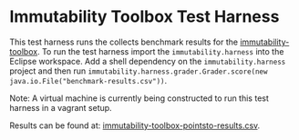 # Immutability Toolbox Test Harness

This test harness runs the collects benchmark results for the [immutability-toolbox](https://ensoftcorp.github.io/immutability-toolbox/). To run the test harness import the `immutability.harness` into the Eclipse workspace. Add a shell dependency on the `immutability.harness` project and then run `immutability.harness.grader.Grader.score(new java.io.File("benchmark-results.csv"))`.

Note: A virtual machine is currently being constructed to run this test harness in a vagrant setup.

Results can be found at: [immutability-toolbox-pointsto-results.csv](./immutability-toolbox-pointsto-results.csv).

